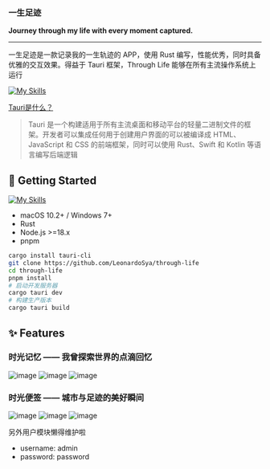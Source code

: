 <p align="center">
  <h3>一生足迹</h2>
  <strong>Journey through my life with every moment captured.</strong>
</p>

 --- 
 
一生足迹是一款记录我的一生轨迹的 APP，使用 Rust 编写，性能优秀，同时具备优雅的交互效果。得益于 Tauri 框架，Through Life 能够在所有主流操作系统上运行

[![My Skills](https://skillicons.dev/icons?i=tauri,rust,ts,react,tailwind,postgresql)](https://skillicons.dev)

[Tauri是什么？](https://v2.tauri.app/) <br />
> Tauri 是一个构建适用于所有主流桌面和移动平台的轻量二进制文件的框架。开发者可以集成任何用于创建用户界面的可以被编译成 HTML、JavaScript 和 CSS 的前端框架，同时可以使用 Rust、Swift 和 Kotlin 等语言编写后端逻辑

## 🚀 Getting Started
[![My Skills](https://skillicons.dev/icons?i=rust,nodejs,pnpm,npm)](https://skillicons.dev)

- macOS 10.2+ / Windows 7+
- Rust
- Node.js >=18.x
- pnpm
```bash
cargo install tauri-cli
git clone https://github.com/LeonardoSya/through-life
cd through-life
pnpm install
# 启动开发服务器
cargo tauri dev
# 构建生产版本
cargo tauri build 
```

## ✨ Features

### 时光记忆 —— 我曾探索世界的点滴回忆
![image](https://github.com/user-attachments/assets/a9fb5fcf-1d4c-45fd-a51c-cd5b0c0bce5d)
![image](https://github.com/user-attachments/assets/dd95511e-77c4-420f-af80-d7f81b30593b)
![image](https://github.com/user-attachments/assets/05b70480-8b94-401a-bf57-af035d222d69)

### 时光便签 —— 城市与足迹的美好瞬间
![image](https://github.com/user-attachments/assets/568d1852-9f83-476e-83a7-6fa3a1185d09)
![image](https://github.com/user-attachments/assets/0ee5ce06-487d-412b-8993-3f7e74d159f6)
![image](https://github.com/user-attachments/assets/8cfb07e1-94f9-4079-b5ae-984b2916d405)

另外用户模块懒得维护啦
- username: admin
- password: password

